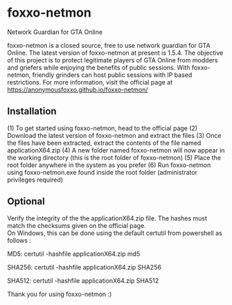 # foxxo-netmon
Network Guardian for GTA Online

foxxo-netmon is a closed source, free to use network guardian for GTA Online. The latest version of foxxo-netmon at present is 1.5.4.
The objective of this project is to protect legitimate players of GTA Online from modders and griefers while enjoying the benefits of public sessions. With foxxo-netmon, friendly grinders can host public sessions with IP based restrictions. For more information, visit the official page at https://anonymousfoxxo.github.io/foxxo-netmon/

## Installation
(1) To get started using foxxo-netmon, head to the official page
(2) Download the latest version of foxxo-netmon and extract the files
(3) Once the files have been extracted, extract the contents of the file named applicationX64.zip
(4) A new folder named foxxo-netmon will now appear in the working directory (this is the root folder of foxxo-netmon)
(5) Place the root folder anywhere in the system as you prefer
(6) Run foxxo-netmon using foxxo-netmon.exe found inside the root folder (administrator privileges required)


## Optional 
Verify the integrity of the the applicationX64.zip file. The hashes must match the checksums given on the official page.  
On Windows, this can be done using the default certutil from powershell as follows : 

MD5:
certutil -hashfile applicationX64.zip md5

SHA256:
certutil -hashfile applicationX64.zip SHA256

SHA512:
certutil -hashfile applicationX64.zip SHA512

Thank you for using foxxo-netmon :) 
